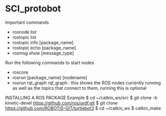 # SCI_protobot

Important commands 
* rosnode list
* rostopic list
* rostopic info [package_name]
* rostopic echo [package_name]
* rosmsg show [message_type]


Run the following commands to start nodes
* roscore
* rosrun [package_name] [nodename] 
* rosrun rqt_graph rqt_graph : this shows the ROS nodes currently running as well as the topics that connect to them, running this is optional 

INSTALLING A ROS PACKAGE Example 
$ cd ~/catkin_ws/src
$ git clone -b kinetic-devel https://github.com/ros/urdf.git
$ git clone https://github.com/ROBOTIS-GIT/turtlebot3
$ cd ~/catkin_ws
$ catkin_make